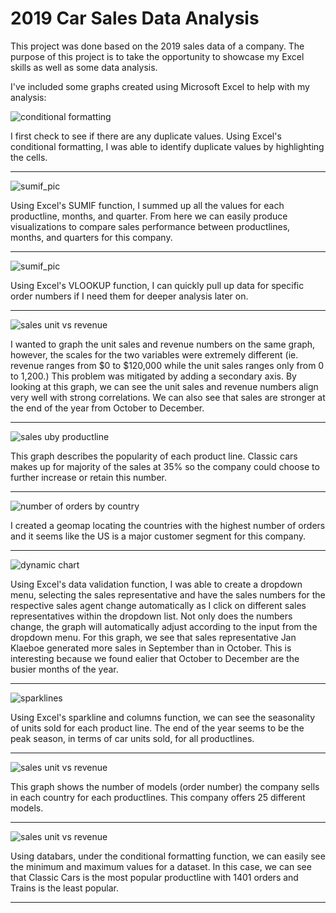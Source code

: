 # 2019 Car Sales Data Analysis

This project was done based on the 2019 sales data of a company. The purpose of this project is to take the opportunity to showcase my Excel skills as well as some data analysis.

I've included some graphs created using Microsoft Excel to help with my analysis:


![conditional formatting](https://github.com/daniel8691/car_sales_excel/blob/master/analysis_pics/conditional_formatting.jpg)

I first check to see if there are any duplicate values. Using Excel's conditional formatting, I was able to identify duplicate values by highlighting the cells.

<hr>


![sumif_pic](https://github.com/daniel8691/car_sales_excel/blob/master/analysis_pics/sumif_pics.jpg)

Using Excel's SUMIF function, I summed up all the values for each productline, months, and quarter. From here we can easily produce visualizations to compare sales performance between productlines, months, and quarters for this company. 

<hr>


![sumif_pic](https://github.com/daniel8691/car_sales_excel/blob/master/analysis_pics/vlookup.jpg)

Using Excel's VLOOKUP function, I can quickly pull up data for specific order numbers if I need them for deeper analysis later on. 

<hr>

![sales unit vs revenue](https://github.com/daniel8691/car_sales_excel/blob/master/analysis_pics/sales_unit_revenue_combo.jpg)

I wanted to graph the unit sales and revenue numbers on the same graph, however, the scales for the two variables were extremely different (ie. revenue ranges from $0 to $120,000 while the unit sales ranges only from 0 to 1,200.) This problem was mitigated by adding a secondary axis. By looking at this graph, we can see the unit sales and revenue numbers align very well with strong correlations.  We can also see that sales are stronger at the end of the year from October to December.

<hr>

![sales uby productline](https://github.com/daniel8691/car_sales_excel/blob/master/analysis_pics/sales_by_productline.jpg)

This graph describes the popularity of each product line. Classic cars makes up for majority of the sales at 35% so the company could choose to further increase or retain this number. 

<hr>

![number of orders by country](https://github.com/daniel8691/car_sales_excel/blob/master/analysis_pics/num_orders_country.jpg)

I created a geomap locating the countries with the highest number of orders and it seems like the US is a major customer segment for this company.

<hr>


![dynamic chart](https://github.com/daniel8691/car_sales_excel/blob/master/analysis_pics/dynamic_chart.jpg)

Using Excel's data validation function, I was able to create a dropdown menu, selecting the sales representative and have the sales numbers for the respective sales agent change automatically as I click on different sales representatives within the dropdown list. Not only does the numbers change, the graph will automatically adjust according to the input from the dropdown menu. For this graph, we see that sales representative Jan Klaeboe generated more sales in September than in October. This is interesting because we found ealier that October to December are the busier months of the year.

<hr>


![sparklines](https://github.com/daniel8691/car_sales_excel/blob/master/analysis_pics/sparklines1.jpg)

Using Excel's sparkline and columns function, we can see the seasonality of units sold for each product line. The end of the year seems to be the peak season, in terms of car units sold, for all productlines. 

<hr>


![sales unit vs revenue](https://github.com/daniel8691/car_sales_excel/blob/master/analysis_pics/count_order_number_perCountry.jpg)

This graph shows the number of models (order number) the company sells in each country for each productlines. This company offers 25 different models. 

<hr>


![sales unit vs revenue](https://github.com/daniel8691/car_sales_excel/blob/master/analysis_pics/databars_sum_quantityordered.jpg)

Using databars, under the conditional formatting function, we can easily see the minimum and maximum values for a dataset. In this case, we can see that Classic Cars is the most popular productline with 1401 orders and Trains is the least popular. 

<hr>

